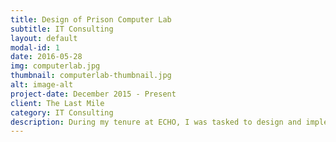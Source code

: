 ```yaml
---
title: Design of Prison Computer Lab
subtitle: IT Consulting
layout: default
modal-id: 1
date: 2016-05-28
img: computerlab.jpg
thumbnail: computerlab-thumbnail.jpg
alt: image-alt
project-date: December 2015 - Present
client: The Last Mile
category: IT Consulting
description: During my tenure at ECHO, I was tasked to design and implement a computer lab for California State Prison San Quentin. The purpose of this computer lab is to help incarcerated individuals learn valuable technology and business skills with the hopes to lower recidivism rates. This lab will specifically be used for teaching programming skills using various languages. In order to make this lab secure and in compliance with California Department of Corrections requirements, I secured each Mac Mini workstation using Faronics Deep Freeze and OS X Server's Profile Manager. Additionally, I implemented a process for maintaining the workstations as well as disabling access to certain devices using launch daemons. 
---
```

